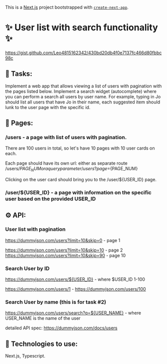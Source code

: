 This is a [Next.js](https://nextjs.org/) project bootstrapped with [`create-next-app`](https://github.com/vercel/next.js/tree/canary/packages/create-next-app).

# ✨ User list with search functionality ✨

https://gist.github.com/Leo4815162342/430bd20db4f0e7137fc466d80fbbc98c

## 📖 Tasks:

Implement a web app that allows viewing a list of users with pagination with the pages listed below.
Implement a search widget (autocomplete) where you can perform a search all users by user name. For example, typing in Jo should list all users that have Jo in their name, each suggested item should lunk to the user page with the specific id.

## 📄 Pages:

### /users - a page with list of users with pagination.

There are 100 users in total, so let's have 10 pages with 10 user cards on each.

Each page should have its own url: either as separate route /users/${PAGE_NUM} or a query parameter /users?page=${PAGE_NUM}

Clicking on the user card should bring you to the /user/${USER_ID} page.

### /user/${USER_ID} - a page with information on the specific user based on the provided USER_ID

## ⚙️ API:

### User list with pagination

https://dummyjson.com/users?limit=10&skip=0 - page 1

https://dummyjson.com/users?limit=10&skip=10 - page 2  
https://dummyjson.com/users?limit=10&skip=90 - page 10

### Search User by ID

https://dummyjson.com/users/${USER_ID} - where $USER_ID 1-100

https://dummyjson.com/users/1 - https://dummyjson.com/users/100

### Search User by name (this is for task #2)

https://dummyjson.com/users/search?q=${USER_NAME} - where USER_NAME is the name of the user

detailed API spec: https://dummyjson.com/docs/users

## 🔧 Technologies to use:

Next.js, Typescript.
